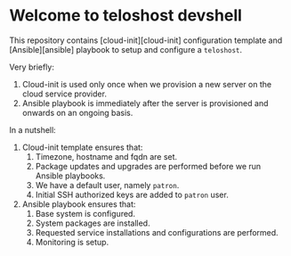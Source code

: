 # Welcome to teloshost devshell

This repository contains [cloud-init][cloud-init] configuration template and
[Ansible][ansible] playbook to setup and configure a `teloshost`.

Very briefly:

1. Cloud-init is used only once when we provision a new server on the cloud
   service provider.
2. Ansible playbook is immediately after the server is provisioned and onwards
   on an ongoing basis.

In a nutshell:

1. Cloud-init template ensures that:
   1. Timezone, hostname and fqdn are set.
   2. Package updates and upgrades are performed before we run Ansible playbooks.
   3. We have a default user, namely `patron`.
   4. Initial SSH authorized keys are added to `patron` user.
2. Ansible playbook ensures that:
   1. Base system is configured.
   2. System packages are installed.
   3. Requested service installations and configurations are performed.
   4. Monitoring is setup.

